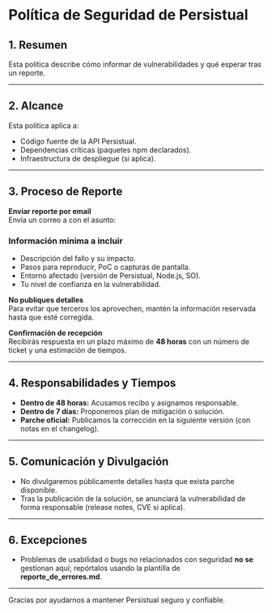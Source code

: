 # Política de Seguridad de Persistual

## 1. Resumen

Esta política describe cómo informar de vulnerabilidades y qué esperar tras un reporte.

---

## 2. Alcance

Esta política aplica a:

- Código fuente de la API Persistual.
- Dependencias críticas (paquetes npm declarados).
- Infraestructura de despliegue (si aplica).

---

## 3. Proceso de Reporte

**Enviar reporte por email**  
   Envía un correo a con el asunto:

### Información mínima a incluir

- Descripción del fallo y su impacto.
- Pasos para reproducir, PoC o capturas de pantalla.
- Entorno afectado (versión de Persistual, Node.js, SO).
- Tu nivel de confianza en la vulnerabilidad.

**No publiques detalles**  
   Para evitar que terceros los aprovechen, mantén la información reservada hasta que esté corregida.

**Confirmación de recepción**  
   Recibirás respuesta en un plazo máximo de **48 horas** con un número de ticket y una estimación de tiempos.

---

## 4. Responsabilidades y Tiempos

- **Dentro de 48 horas:** Acusamos recibo y asignamos responsable.
- **Dentro de 7 días:** Proponemos plan de mitigación o solución.
- **Parche oficial:** Publicamos la corrección en la siguiente versión (con notas en el changelog).

---

## 5. Comunicación y Divulgación

- No divulgaremos públicamente detalles hasta que exista parche disponible.
- Tras la publicación de la solución, se anunciará la vulnerabilidad de forma responsable (release notes, CVE si aplica).

---

## 6. Excepciones

- Problemas de usabilidad o bugs no relacionados con seguridad **no se** gestionan aquí; repórtalos usando la plantilla de **reporte_de_errores.md**.

---

Gracias por ayudarnos a mantener Persistual seguro y confiable.
